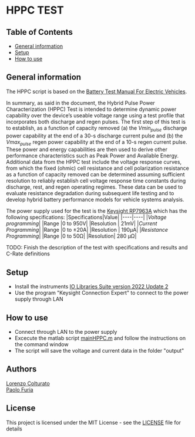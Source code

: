 # HPPC TEST 

## Table of Contents
- [General information](#general-information)
- [Setup](#setup)
- [How to use](#how-to-use)

## General information
The HPPC script is based on the [Battery Test Manual For Electric Vehicles](https://www.osti.gov/biblio/1186745).

In summary, as said in the document, the Hybrid Pulse Power Characterization (HPPC) Test is intended to determine dynamic power capability over the device’s useable voltage range using a test profile that incorporates both discharge and 
regen pulses. The first step of this test is to establish, as a function of capacity removed (a) the $Vmin_{pulse}$ discharge power capability at the end of a 30-s discharge current pulse and (b) the $Vmax_{pulse}$ regen power  capability at the end of a 10-s regen current pulse. These power and energy capabilities are then used to derive other performance characteristics such as Peak Power and Available Energy. Additional data from the HPPC test include the voltage response curves, from which the fixed (ohmic) cell resistance and cell polarization resistance as a function of capacity removed can be determined assuming sufficient resolution to reliably establish cell voltage response time constants during discharge, rest, and regen operating regimes. These data can be used to evaluate resistance degradation during subsequent life testing and to develop hybrid battery performance models for vehicle systems analysis.

The power supply used for the test is the [Keysight RP7963A](docs/RP7900_RegenerativePowerSystem_Datasheet.pdf) which has the following specifications:
|Specifications|Value|
|----|----|
|*Voltage programming*|
|Range |0 to 950V|
|Resolution | 21mV|
|*Current Programming*|
|Range |0 to ±20A|
|Resolution | 190µA|
|*Resistance Programming*|
|Range |0 to 50Ω|
|Resolution| 280 µΩ|

TODO: Finish the description of the test with specifications and results and C-Rate definitions


## Setup
- Install the instruments [IO Libraries Suite version 2022 Update 2](https://www.keysight.com/it/en/lib/software-detail/computer-software/io-libraries-suite-downloads-2175637.html)
- Use the program "Keysight Connection Expert" to connect to the power supply through LAN


## How to use
- Connect through LAN to the power supply 
- Excecute the matlab script [mainHPPC.m](mainHPPC.m) and follow the instructions on the command window
- The script will save the voltage and current data in the folder "output"


## Authors
[Lorenzo Colturato](https://github.com/lorecol)\
[Paolo Furia](https://github.com/paolofuria99)


## License
This project is licensed under the MIT License - see the [LICENSE](../../LICENSE) file for details